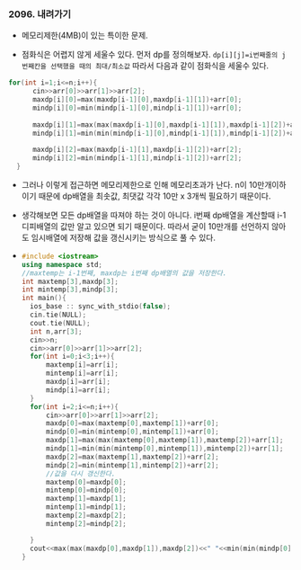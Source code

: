 ### 2096. 내려가기

- 메모리제한(4MB)이 있는 특이한 문제. 

-  점화식은 어렵지 않게 세울수 있다.  먼저 dp를 정의해보자.
  `dp[i][j]=i번째줄의 j번째칸을 선택했을 때의 최대/최소값`
  따라서 다음과 같이 점화식을 세울수 있다.

  ```c++
  for(int i=1;i<=n;i++){
  		cin>>arr[0]>>arr[1]>>arr[2];
  		maxdp[i][0]=max(maxdp[i-1][0],maxdp[i-1][1])+arr[0];
  		mindp[i][0]=min(mindp[i-1][0],mindp[i-1][1])+arr[0];
  		
  		maxdp[i][1]=max(max(maxdp[i-1][0],maxdp[i-1][1]),maxdp[i-1][2])+arr[1];
  		mindp[i][1]=min(min(mindp[i-1][0],mindp[i-1][1]),mindp[i-1][2])+arr[1];
  		
  		maxdp[i][2]=max(maxdp[i-1][1],maxdp[i-1][2])+arr[2];
  		mindp[i][2]=min(mindp[i-1][1],mindp[i-1][2])+arr[2];
  	}
  ```

- 그러나 이렇게 접근하면 메모리제한으로 인해 메모리초과가 난다. n이 10만개이하이기 때문에 dp배열을 최솟값, 최댓값 각각 10만 x 3개씩 필요하기 때문이다. 

- 생각해보면 모든 dp배열을 따져야 하는 것이 아니다. i번째 dp배열을 계산할때 i-1디피배열의 값만 알고 있으면 되기 때문이다. 따라서 굳이 10만개를 선언하지 않아도 임시배열에 저장해 값을 갱신시키는 방식으로 풀 수 있다.

- ```c++
  #include <iostream>
  using namespace std;
  //maxtemp는 i-1번째, maxdp는 i번째 dp배열의 값을 저장한다.
  int maxtemp[3],maxdp[3];
  int mintemp[3],mindp[3];
  int main(){
  	ios_base :: sync_with_stdio(false);
  	cin.tie(NULL);
  	cout.tie(NULL);
  	int n,arr[3];
  	cin>>n;
  	cin>>arr[0]>>arr[1]>>arr[2];
  	for(int i=0;i<3;i++){
  		maxtemp[i]=arr[i];
  		mintemp[i]=arr[i];
  		maxdp[i]=arr[i];
  		mindp[i]=arr[i];
  	}
  	for(int i=2;i<=n;i++){
  		cin>>arr[0]>>arr[1]>>arr[2];
  		maxdp[0]=max(maxtemp[0],maxtemp[1])+arr[0];
  		mindp[0]=min(mintemp[0],mintemp[1])+arr[0];
  		maxdp[1]=max(max(maxtemp[0],maxtemp[1]),maxtemp[2])+arr[1];
  		mindp[1]=min(min(mintemp[0],mintemp[1]),mintemp[2])+arr[1];
  		maxdp[2]=max(maxtemp[1],maxtemp[2])+arr[2];
  		mindp[2]=min(mintemp[1],mintemp[2])+arr[2];
  		//값을 다시 갱신한다.
  		maxtemp[0]=maxdp[0];
  		mintemp[0]=mindp[0];
  		maxtemp[1]=maxdp[1];
  		mintemp[1]=mindp[1];
  		maxtemp[2]=maxdp[2];
  		mintemp[2]=mindp[2];
  
  	}
  	cout<<max(max(maxdp[0],maxdp[1]),maxdp[2])<<" "<<min(min(mindp[0],mindp[1]),mindp[2]);
  }
  ```

  
